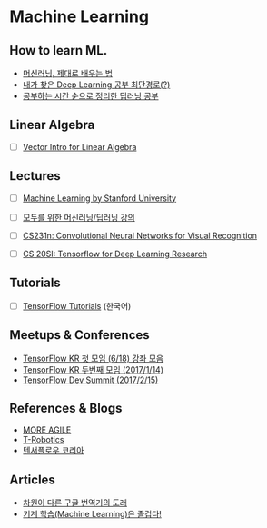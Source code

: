 Machine Learning
====

## How to learn ML.
* [머신러닝, 제대로 배우는 법](https://brunch.co.kr/@aidenswmo/2)
* [내가 찾은 Deep Learning 공부 최단경로(?)](http://blog.naver.com/chesterroh/220920668374)
* [공부하는 시간 순으로 정리한 딥러닝 공부 ](https://www.facebook.com/dgtgrade/posts/1340177956041067)


## Linear Algebra
* [ ] [Vector Intro for Linear Algebra](https://www.khanacademy.org/math/linear-algebra/vectors-and-spaces/vectors/v/vector-introduction-linear-algebra)


## Lectures
* [ ] [Machine Learning by Stanford University](https://www.coursera.org/learn/machine-learning/home/welcome)
* [ ] [모두를 위한 머신러닝/딥러닝 강의](https://hunkim.github.io/ml/)
* [ ] [CS231n: Convolutional Neural Networks for Visual Recognition](http://cs231n.github.io/)
* [ ] [CS 20SI: Tensorflow for Deep Learning Research](http://web.stanford.edu/class/cs20si/index.html)


## Tutorials
* [ ] [TensorFlow Tutorials](https://github.com/golbin/TensorFlow-Tutorials) (한국어)


## Meetups & Conferences
* [TensorFlow KR 첫 모임 (6/18) 강좌 모음](https://www.youtube.com/playlist?list=PLlMkM4tgfjnIMPagE47noYAJ222zWc4rw)
* [TensorFlow KR 두번째 모임 (2017/1/14)](https://www.youtube.com/playlist?list=PLlMkM4tgfjnLHjEoaRKLdbpSIDJhiLtZE)
* [TensorFlow Dev Summit (2017/2/15)](https://events.withgoogle.com/tensorflow-dev-summit/)


## References & Blogs
* [MORE AGILE](http://www.moreagile.net/search/label/BigData)
* [T-Robotics](http://t-robotics.blogspot.kr/)
* [텐서플로우 코리아](https://tensorflow.blog/)

## Articles
* [차원이 다른 구글 번역기의 도래](http://newspeppermint.com/2016/12/31/ai-awakening/)
* [기계 학습(Machine Learning)은 즐겁다!](https://medium.com/@jongdae.lim/%EA%B8%B0%EA%B3%84-%ED%95%99%EC%8A%B5-machine-learning-%EC%9D%80-%EC%A6%90%EA%B2%81%EB%8B%A4-part-1-9a0297198ad8#.r42cd9rfz)
